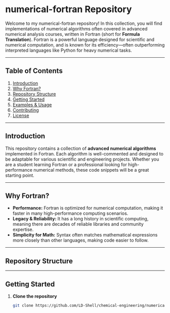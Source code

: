 # **numerical-fortran Repository**

Welcome to my numerical-fortran repository! In this collection, you will find implementations of numerical algorithms often covered in advanced numerical analysis courses, written in Fortran (short for **Formula Translation**). Fortran is a powerful language designed for scientific and numerical computation, and is known for its efficiency—often outperforming interpreted languages like Python for heavy numerical tasks.

---

## **Table of Contents**
1. [Introduction](#introduction)
2. [Why Fortran?](#why-fortran)
3. [Repository Structure](#repository-structure)
4. [Getting Started](#getting-started)
5. [Examples & Usage](#examples--usage)
6. [Contributing](#contributing)
7. [License](#license)

---

## **Introduction**

This repository contains a collection of **advanced numerical algorithms** implemented in Fortran. Each algorithm is well-commented and designed to be adaptable for various scientific and engineering projects. Whether you are a student learning Fortran or a professional looking for high-performance numerical methods, these code snippets will be a great starting point.

---

## **Why Fortran?**

- **Performance:** Fortran is optimized for numerical computation, making it faster in many high-performance computing scenarios.
- **Legacy & Reliability:** It has a long history in scientific computing, meaning there are decades of reliable libraries and community expertise.
- **Simplicity for Math:** Syntax often matches mathematical expressions more closely than other languages, making code easier to follow.

---

## **Repository Structure**



---

## **Getting Started**

1. **Clone the repository**  
   ```bash
   git clone https://github.com/LD-Shell/chemical-engineering/numerical-fortran.git

